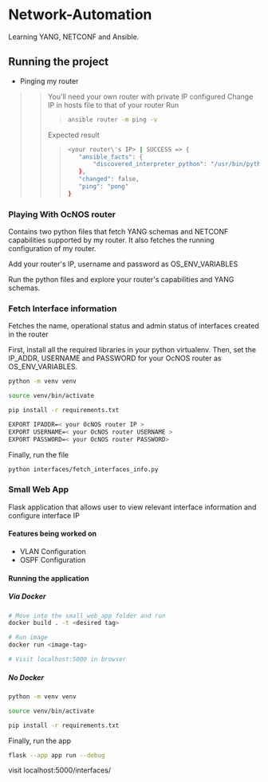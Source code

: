# Network-Automation
Learning YANG, NETCONF and Ansible.

## Running the project
- Pinging my router
>> You'll need your own router with private IP configured
>> Change IP in hosts file to that of your router
>> Run
>>> ```bash
>>> ansible router -m ping -v
>>> ```
>> Expected result
>>> ```bash
>>> <your router\'s IP> | SUCCESS => {
>>>    "ansible_facts": {
>>>        "discovered_interpreter_python": "/usr/bin/python3.12"
>>>    },
>>>    "changed": false,
>>>    "ping": "pong"
>>>}
>>> ```
### Playing With OcNOS router

Contains two python files that fetch YANG schemas and NETCONF capabilities supported by my router.
It also fetches the running configuration of my router.

Add your router's IP, username and password as OS_ENV_VARIABLES

Run the python files and explore your router's capabilities and YANG schemas.

### Fetch Interface information
Fetches the name, operational status and admin status of interfaces created in the router

First, install all the required libraries in your python virtualenv. Then, set the IP_ADDR, USERNAME and PASSWORD for your OcNOS router as OS_ENV_VARIABLES.
```bash
python -m venv venv

source venv/bin/activate

pip install -r requirements.txt

EXPORT IPADDR=< your OcNOS router IP >
EXPORT USERNAME=< your OcNOS router USERNAME >
EXPORT PASSWORD=< your OcNOS router PASSWORD>
```
Finally, run the file
```bash
python interfaces/fetch_interfaces_info.py
```

### Small Web App
Flask application that allows user to view relevant interface information and configure interface IP

#### Features being worked on
- VLAN Configuration
- OSPF Configuration

#### Running the application
##### Via Docker
```bash
# Move into the small_web_app folder and run
docker build . -t <desired tag>

# Run image
docker run <image-tag>

# Visit localhost:5000 in browser
```

##### No Docker
```bash
python -m venv venv

source venv/bin/activate

pip install -r requirements.txt

```
Finally, run the app
```bash
flask --app app run --debug
```

visit localhost:5000/interfaces/